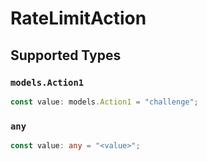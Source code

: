 # RateLimitAction


## Supported Types

### `models.Action1`

```typescript
const value: models.Action1 = "challenge";
```

### `any`

```typescript
const value: any = "<value>";
```

